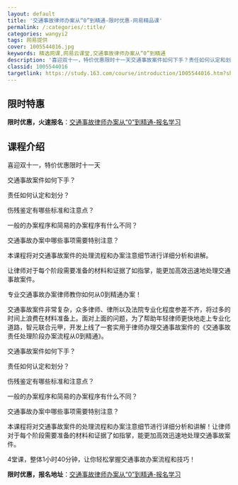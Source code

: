 ```yaml
---
layout: default
title: '交通事故律师办案从“0”到精通-限时优惠-网易精品课'
permalink: /:categories/:title/
categories: wangyi2
tags: 网易提供
cover: 1005544016.jpg
keywords: 精选网课,网易云课堂,交通事故律师办案从“0”到精通
description: '喜迎双十一，特价优惠限时十一天交通事故案件如何下手？责任如何认定和划分？伤残鉴定有哪些标准和注意点？一般的办案程序和简易'
classid: 1005544016
targetlink: https://study.163.com/course/introduction/1005544016.htm?share=1&shareId=1025206652&utm_campaign=share&utm_medium=iphoneShare&utm_source=&utm_u=1025206652
---
```


## 限时特惠

**限时优惠，火速报名**：[交通事故律师办案从“0”到精通-报名学习](https://study.163.com/course/introduction/1005544016.htm?share=1&shareId=1025206652&utm_campaign=share&utm_medium=iphoneShare&utm_source=&utm_u=1025206652)

## 课程介绍

喜迎双十一，特价优惠限时十一天

交通事故案件如何下手？

责任如何认定和划分？

伤残鉴定有哪些标准和注意点？

一般的办案程序和简易的办案程序有什么不同？

交通事故办案中哪些事项需要特别注意？

本课程将对交通事故案件的处理流程和办案注意细节进行详细分析和讲解。

让律师对于每个阶段需要准备的材料和证据了如指掌，能更加高效迅速地处理交通事故案件。

专业交通事故办案律师教你如何从0到精通办案！

交通事故案件非常复杂，众多律师、律所以及法院专业化程度参差不齐，将过多的时间上浪费在材料准备上。面对上面的问题，为了帮助年轻律师更快地走上专业化道路，智元联合元甲，开发上线了一套实用于律师办理交通事故案件的《交通事故责任处理阶段办案流程从0到精通》。

交通事故案件如何下手？

责任如何认定和划分？

伤残鉴定有哪些标准和注意点？

一般的办案程序和简易的办案程序有什么不同？

交通事故办案中哪些事项需要特别注意？



本课程将对交通事故案件的处理流程和办案注意细节进行详细分析和讲解！让律师对于每个阶段需要准备的材料和证据了如指掌，能更加高效迅速地处理交通事故案件。

4堂课，整体1小时40分钟，让你轻松掌握交通事故办案流程和技巧！

**限时优惠，报名地址**：[交通事故律师办案从“0”到精通-报名学习](https://study.163.com/course/introduction/1005544016.htm?share=1&shareId=1025206652&utm_campaign=share&utm_medium=iphoneShare&utm_source=&utm_u=1025206652)

